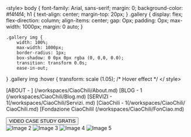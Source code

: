 <html lang="en" >
<head>
    <meta charset="UTF-8">
    <meta name="viewport"
    content="width=device-width, initial scale=1.0"> 
‹style>
    body {
          font-family: Arial, sans-serif; margin: 0;

<html lang="en" >
      background-color: #f4f4f4;
      h1 {
             text-align: center; margin-top: 20px;
      }
      .gallery {
             display: flex;
             flex-direction: column;
             align-items: center;
             gap: Opx;
             padding: Opx;
             max-width: 1000px;
             margin: 0 auto;
}

    .gallery img {
        width: 100%;
        max-width: 1000px; 
        border-radius: 1px; 
        box-shadow: 0 0px 0px rgba (0, 0,0, 0.0);
        transition: transform 0.0s;
        ease-in-out;
}
    .gallery img :hover {
              transform: scale (1.05); /* Hover effect */
   </ style>
</head>

</body> 
</htm1>
</head>
<body>

[ABOUT - ] (/workspaces/CiaoChili/About.md)
[BLOG - 1 (/workspaces/CiaoChili/Blog.md)
[SERVIZI - 1(/workspaces/CiaoChili/Servizi.
md)
[CiaoChili - 1(/workspaces/CiaoChili/
CiaoChili.md)
[Fondazione CiaoChilil (/workspaces/CiaoChili/FonCiao.md)

<div class="gallery">
       <div class="image-container"›
               <img src="/workspaces/CiaoChili/ IMG 0001.jpeg" alt="Image 1"> <button class="button-overlay"
               onclick="window.open ('https://www.youtube.com/watch?v=n75tQdjsnVo')">VIDEO CASE STUDY GRATIS</button>

<div class="image-container">
<img src="/workspaces/CiaoChili/IMG_0002.jpeg" alt="Image 2">
<img src="/workspaces/CiaoChili/IMG_0003.jpeg" alt="Image 3">
<img src="/workspaces/CiaoChili/IMG_0004.jpeg" alt="Image 4">
<img src="/workspaces/CiaoChili/IMG_0005.jpeg" alt="Image 5">
